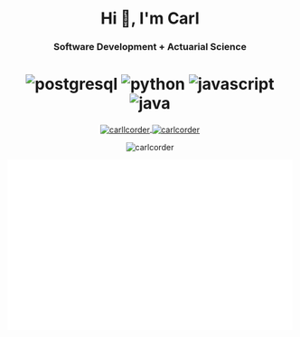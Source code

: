 <h1 align="center">Hi 👋, I'm Carl</h1>
<h3 align="center">Software Development + Actuarial Science</h3>

<h1 align="center">
  <img src="https://konpa.github.io/devicon/devicon.git/icons/postgresql/postgresql-original-wordmark.svg" alt="postgresql" width="100" height="100" />
  <img src="https://konpa.github.io/devicon/devicon.git/icons/python/python-original-wordmark.svg" alt="python" width="100" height="100" />
  <img src="https://konpa.github.io/devicon/devicon.git/icons/javascript/javascript-original.svg" alt="javascript" width="100" height="100" />
  <img src="https://konpa.github.io/devicon/devicon.git/icons/java/java-original-wordmark.svg" alt="java" width="100" height="100" />
</h1>

<p align="center">
    <a href="https://twitter.com/carllcorder" target="blank">
        <img align="center" src="https://cdn.jsdelivr.net/npm/simple-icons@3.0.1/icons/twitter.svg" alt="carllcorder" height="20" width="20" />
    </a>
    <a href="https://linkedin.com/in/carlcorder" target="blank">
        <img align="center" src="https://cdn.jsdelivr.net/npm/simple-icons@3.0.1/icons/linkedin.svg" alt="carlcorder" height="20" width="20" />
    </a>
</p>

<p align="center">
    <img src="https://github-readme-stats.vercel.app/api?username=carlcorder&show_icons=true" alt="carlcorder" />
</p>

<p align="center">
  <img align="center" src="https://github.com/carlcorder/carlcorder/blob/master/q-sqrt.svg" alt="qsqrt" height="300" width="580" />
</p>

